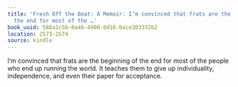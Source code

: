 ```yaml
---
title: 'Fresh Off the Boat: A Memoir: I’m convinced that frats are the beginning of
  the end for most of the …'
book_uuid: 588a1c5b-0a46-4900-8d16-bace303332b2
location: 2573-2574
source: kindle
---
```


I’m convinced that frats are the beginning of the end for most of the people who end up running the world. It teaches them to give up individuality, independence, and even their paper for acceptance.